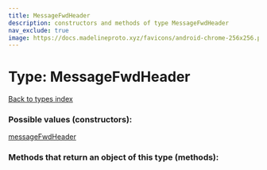 ```yaml
---
title: MessageFwdHeader
description: constructors and methods of type MessageFwdHeader
nav_exclude: true
image: https://docs.madelineproto.xyz/favicons/android-chrome-256x256.png
---
```

# Type: MessageFwdHeader
[Back to types index](index.html)



### Possible values (constructors):

[messageFwdHeader](/API_docs/constructors/messageFwdHeader.html)  



### Methods that return an object of this type (methods):



